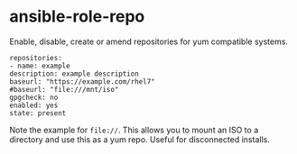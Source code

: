 # ansible-role-repo

Enable, disable, create or amend repositories for yum compatible systems.

    repositories:
    - name: example
    description: example description
    baseurl: "https://example.com/rhel7"
    #baseurl: "file:///mnt/iso"
    gpgcheck: no
    enabled: yes
    state: present

Note the example for `file://`. This allows you to mount an ISO to a directory and use this as a yum repo. Useful for disconnected installs.
